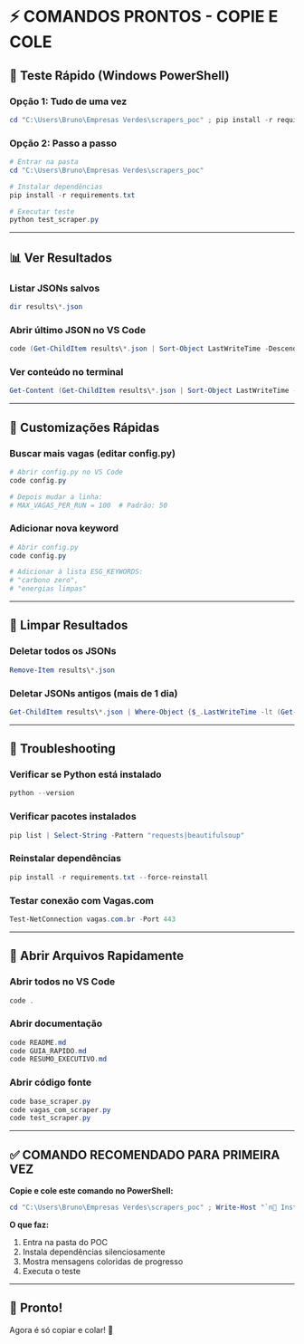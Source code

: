 # ⚡ COMANDOS PRONTOS - COPIE E COLE

## 🚀 Teste Rápido (Windows PowerShell)

### Opção 1: Tudo de uma vez
```powershell
cd "C:\Users\Bruno\Empresas Verdes\scrapers_poc" ; pip install -r requirements.txt ; python test_scraper.py
```

### Opção 2: Passo a passo
```powershell
# Entrar na pasta
cd "C:\Users\Bruno\Empresas Verdes\scrapers_poc"

# Instalar dependências
pip install -r requirements.txt

# Executar teste
python test_scraper.py
```

---

## 📊 Ver Resultados

### Listar JSONs salvos
```powershell
dir results\*.json
```

### Abrir último JSON no VS Code
```powershell
code (Get-ChildItem results\*.json | Sort-Object LastWriteTime -Descending | Select-Object -First 1)
```

### Ver conteúdo no terminal
```powershell
Get-Content (Get-ChildItem results\*.json | Sort-Object LastWriteTime -Descending | Select-Object -First 1 | Select-Object -ExpandProperty FullName) | ConvertFrom-Json | ConvertTo-Json -Depth 10
```

---

## 🔧 Customizações Rápidas

### Buscar mais vagas (editar config.py)
```powershell
# Abrir config.py no VS Code
code config.py

# Depois mudar a linha:
# MAX_VAGAS_PER_RUN = 100  # Padrão: 50
```

### Adicionar nova keyword
```powershell
# Abrir config.py
code config.py

# Adicionar à lista ESG_KEYWORDS:
# "carbono zero",
# "energias limpas"
```

---

## 🧹 Limpar Resultados

### Deletar todos os JSONs
```powershell
Remove-Item results\*.json
```

### Deletar JSONs antigos (mais de 1 dia)
```powershell
Get-ChildItem results\*.json | Where-Object {$_.LastWriteTime -lt (Get-Date).AddDays(-1)} | Remove-Item
```

---

## 🐛 Troubleshooting

### Verificar se Python está instalado
```powershell
python --version
```

### Verificar pacotes instalados
```powershell
pip list | Select-String -Pattern "requests|beautifulsoup"
```

### Reinstalar dependências
```powershell
pip install -r requirements.txt --force-reinstall
```

### Testar conexão com Vagas.com
```powershell
Test-NetConnection vagas.com.br -Port 443
```

---

## 📁 Abrir Arquivos Rapidamente

### Abrir todos no VS Code
```powershell
code .
```

### Abrir documentação
```powershell
code README.md
code GUIA_RAPIDO.md
code RESUMO_EXECUTIVO.md
```

### Abrir código fonte
```powershell
code base_scraper.py
code vagas_com_scraper.py
code test_scraper.py
```

---

## ✅ COMANDO RECOMENDADO PARA PRIMEIRA VEZ

**Copie e cole este comando no PowerShell:**

```powershell
cd "C:\Users\Bruno\Empresas Verdes\scrapers_poc" ; Write-Host "`n🚀 Instalando dependências...`n" -ForegroundColor Green ; pip install -q -r requirements.txt ; Write-Host "`n✅ Instalação concluída!`n" -ForegroundColor Green ; Write-Host "📋 Iniciando teste do scraper...`n" -ForegroundColor Cyan ; python test_scraper.py
```

**O que faz:**
1. Entra na pasta do POC
2. Instala dependências silenciosamente
3. Mostra mensagens coloridas de progresso
4. Executa o teste

---

## 🎯 Pronto!

Agora é só copiar e colar! 🚀
